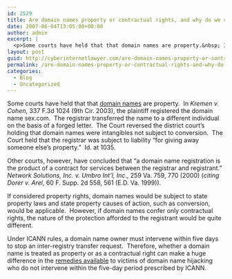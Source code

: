 ```yaml
---
id: 2529
title: Are domain names property or contractual rights, and why do we care?
date: 2007-06-04T13:05:00+00:00
author: admin
excerpt: |
  <p>Some courts have held that that domain names are property.&nbsp; In <em>Kremen v. Cohen</em>, 337 F.3d 1024 (9th Cir. 2003), the plaintiff registered the domain name sex.com.&nbsp; The registrar transferred the name to a different individual on the basis of a forged letter.&nbsp; The Court reversed the district court’s holding that domain names were intangibles not subject to conversion.&nbsp; The Court held that the registrar was subject to liability “for giving away someone else's property.”&nbsp; Id. at 1035.</p>  <p>Other courts, however, have concluded that "a domain name registration is the product of a contract for services between the registrar ...
layout: post
guid: http://cyberinternetlawyer.com/are-domain-names-property-or-contractual-rights-and-why-do-we-care.html
permalink: /are-domain-names-property-or-contractual-rights-and-why-do-we-care/
categories:
  - Blog
  - Uncategorized
---
```

Some courts have held that that  <a href="http://www.cyberinternetlawyer.com/Domain_Name_Disputes.html" target="_blank" rel="nofollow" >domain names</a> are property.&nbsp; In _Kremen v. Cohen_, 337 F.3d 1024 (9th Cir. 2003), the plaintiff registered the domain name sex.com.&nbsp; The registrar transferred the name to a different individual on the basis of a forged letter.&nbsp; The Court reversed the district court’s holding that domain names were intangibles not subject to conversion.&nbsp; The Court held that the registrar was subject to liability “for giving away someone else&#8217;s property.”&nbsp; Id. at 1035.

Other courts, however, have concluded that &#8220;a domain name registration is the product of a contract for services between the registrar and registrant.”&nbsp; _Network Solutions, Inc. v. Umbro Int&#8217;l, Inc_., 259 Va. 759, 770 (2000) (_citing Dorer v. Arel_, 60 F. Supp. 2d 558, 561 (E.D. Va. 1999)).&nbsp; 

If considered property rights, domain names would be subject to state property laws and state property causes of action, such as conversion, would be applicable.&nbsp; However, if domain names confer only contractual rights, the nature of the protection afforded to the registrant would be quite different.&nbsp; 

Under ICANN rules, a domain name owner must intervene within five days to stop an inter-registry transfer request.&nbsp; Therefore, whether a domain name is treated as property or as a contractual right can make a huge difference in the <a target="_blank" href="http://www.cyberinternetlawyer.com" rel="nofollow" >remedies available</a> to victims of domain name hijacking who do not intervene within the five-day period prescribed by ICANN.

<!--
ctxt_ad_partner = "8691958090";
ctxt_ad_section = "";
ctxt_ad_bg = "";
ctxt_ad_width = 250;
ctxt_ad_height = 250;
ctxt_ad_bc = "D2E4FC";
ctxt_ad_cc = "FFFFFF";
ctxt_ad_lc = "0000DE";
ctxt_ad_tc = "333333";
ctxt_ad_uc = "999999";
// -->